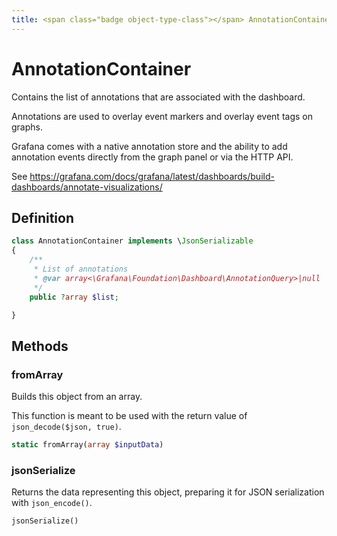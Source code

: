 ```yaml
---
title: <span class="badge object-type-class"></span> AnnotationContainer
---
```

# <span class="badge object-type-class"></span> AnnotationContainer

Contains the list of annotations that are associated with the dashboard.

Annotations are used to overlay event markers and overlay event tags on graphs.

Grafana comes with a native annotation store and the ability to add annotation events directly from the graph panel or via the HTTP API.

See https://grafana.com/docs/grafana/latest/dashboards/build-dashboards/annotate-visualizations/

## Definition

```php
class AnnotationContainer implements \JsonSerializable
{
    /**
     * List of annotations
     * @var array<\Grafana\Foundation\Dashboard\AnnotationQuery>|null
     */
    public ?array $list;

}
```
## Methods

### <span class="badge object-method"></span> fromArray

Builds this object from an array.

This function is meant to be used with the return value of `json_decode($json, true)`.

```php
static fromArray(array $inputData)
```

### <span class="badge object-method"></span> jsonSerialize

Returns the data representing this object, preparing it for JSON serialization with `json_encode()`.

```php
jsonSerialize()
```

